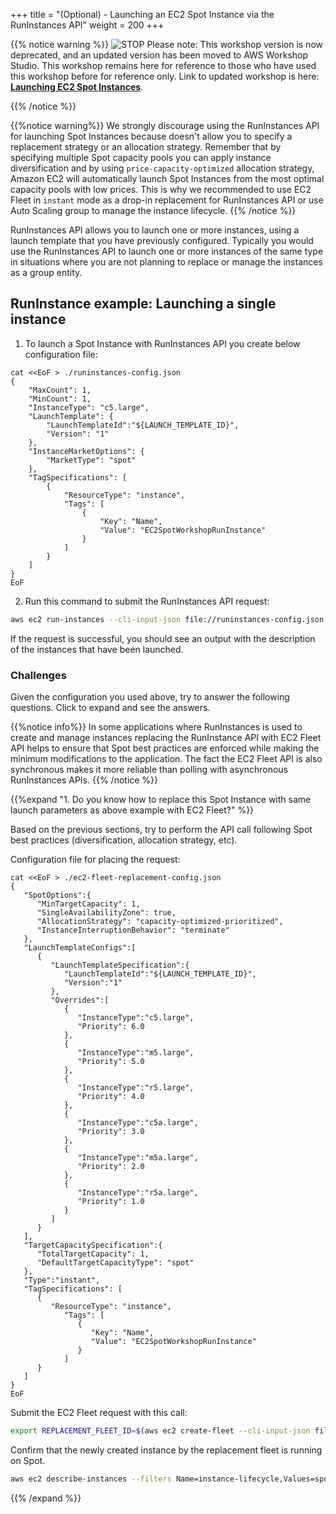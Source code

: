 +++
title = "(Optional) - Launching an EC2 Spot Instance via the RunInstances API"
weight = 200
+++

{{% notice warning %}}
![STOP](../images/stop_small.png)
Please note: This workshop version is now deprecated, and an updated version has been moved to AWS Workshop Studio. This workshop remains here for reference to those who have used this workshop before for reference only. Link to updated workshop is here: **[Launching EC2 Spot Instances](https://catalog.us-east-1.prod.workshops.aws/workshops/36a2c2bb-b92d-4428-8626-3a75df01efcc/en-US)**.

{{% /notice %}}


{{%notice warning%}}
We strongly discourage using the RunInstances API for launching Spot Instances because doesn't allow you to specify a replacement strategy or an allocation strategy. Remember that by specifying multiple Spot capacity pools you can apply instance diversification and by using `price-capacity-optimized` allocation strategy, Amazon EC2 will automatically launch Spot Instances from the most optimal capacity pools with low prices. This is why we recommended to use EC2 Fleet in `instant` mode as a drop-in replacement for RunInstances API or use Auto Scaling group to manage the instance lifecycle.
{{% /notice %}}

RunInstances API allows you to launch one or more instances, using a launch template that you have previously configured. Typically you would use the RunInstances API to launch one or more instances of the same type in situations where you are not planning to replace or manage the instances as a group entity.

## RunInstance example: Launching a single instance

1. To launch a Spot Instance with RunInstances API you create below configuration file:

```
cat <<EoF > ./runinstances-config.json
{
    "MaxCount": 1,
    "MinCount": 1,
    "InstanceType": "c5.large",
    "LaunchTemplate": {
        "LaunchTemplateId":"${LAUNCH_TEMPLATE_ID}",
        "Version": "1"
    },
    "InstanceMarketOptions": {
        "MarketType": "spot"
    },
    "TagSpecifications": [
        {
            "ResourceType": "instance",
            "Tags": [
                {
                    "Key": "Name",
                    "Value": "EC2SpotWorkshopRunInstance"
                }
            ]
        }
    ]
}
EoF
```

2. Run this command to submit the RunInstances API request:

```bash
aws ec2 run-instances --cli-input-json file://runinstances-config.json
```

If the request is successful, you should see an output with the description of the instances that have been launched.

### Challenges
Given the configuration you used above, try to answer the following questions. Click to expand and see the answers. 

{{%notice info%}}
In some applications where RunInstances is used to create and manage instances replacing the RunInstance API with EC2 Fleet API helps to ensure that Spot best practices are enforced while making the minimum modifications to the application. The fact the EC2 Fleet API is also synchronous makes it more reliable than polling with asynchronous RunInstances APIs.
{{% /notice %}}

{{%expand "1. Do you know how to replace this Spot Instance with same launch parameters as above example with EC2 Fleet?" %}}

Based on the previous sections, try to perform the API call following Spot best practices (diversification, allocation strategy, etc).

Configuration file for placing the request:

```
cat <<EoF > ./ec2-fleet-replacement-config.json
{
   "SpotOptions":{
      "MinTargetCapacity": 1,
      "SingleAvailabilityZone": true,
      "AllocationStrategy": "capacity-optimized-prioritized",
      "InstanceInterruptionBehavior": "terminate"
   },
   "LaunchTemplateConfigs":[
      {
         "LaunchTemplateSpecification":{
            "LaunchTemplateId":"${LAUNCH_TEMPLATE_ID}",
            "Version":"1"
         },
         "Overrides":[            
            {
               "InstanceType":"c5.large",
               "Priority": 6.0
            },
            {
               "InstanceType":"m5.large",
               "Priority": 5.0
            },
            {
               "InstanceType":"r5.large",
               "Priority": 4.0
            },
            {
               "InstanceType":"c5a.large",
               "Priority": 3.0
            },
            {
               "InstanceType":"m5a.large",
               "Priority": 2.0
            },
            {
               "InstanceType":"r5a.large",
               "Priority": 1.0
            }
         ]
      }
   ],
   "TargetCapacitySpecification":{
      "TotalTargetCapacity": 1,
      "DefaultTargetCapacityType": "spot"
   },
   "Type":"instant",
   "TagSpecifications": [
      {
         "ResourceType": "instance",
            "Tags": [
               {
                  "Key": "Name",
                  "Value": "EC2SpotWorkshopRunInstance"
               }
            ]
      }
   ]
}
EoF
```

Submit the EC2 Fleet request with this call:

```bash
export REPLACEMENT_FLEET_ID=$(aws ec2 create-fleet --cli-input-json file://ec2-fleet-replacement-config.json | jq -r '.FleetId')
```

Confirm that the newly created instance by the replacement fleet is running on Spot.

```bash
aws ec2 describe-instances --filters Name=instance-lifecycle,Values=spot Name=tag:aws:ec2:fleet-id,Values=${REPLACEMENT_FLEET_ID} Name=instance-state-name,Values=running --query "Reservations[*].Instances[*].[InstanceId]" --output text
```

{{% /expand %}}
